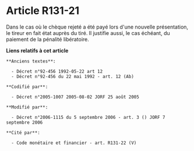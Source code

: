 # Article R131-21

Dans le cas où le chèque rejeté a été payé lors d'une nouvelle présentation, le tireur en fait état auprès du tiré. Il
justifie aussi, le cas échéant, du paiement de la pénalité libératoire.

**Liens relatifs à cet article**

	**Anciens textes**:

	  - Décret n°92-456 1992-05-22 art 12
	  - Décret n°92-456 du 22 mai 1992 - art. 12 (Ab)

	**Codifié par**:

	  - Décret n°2005-1007 2005-08-02 JORF 25 août 2005

	**Modifié par**:

	  - Décret n°2006-1115 du 5 septembre 2006 - art. 3 () JORF 7 septembre 2006

	**Cité par**:

	  - Code monétaire et financier - art. R131-22 (V)

